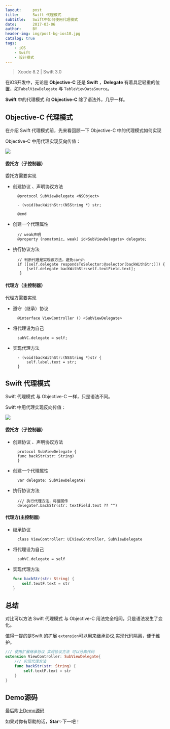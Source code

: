 ```yaml
---
layout:     post
title:      Swift 代理模式
subtitle:   Swift中如何使用代理模式
date:       2017-03-06
author:     BY
header-img: img/post-bg-ios10.jpg
catalog: true
tags:
    - iOS
    - Swift
    - 设计模式
---
```


> Xcode 8.2 | Swift 3.0

在iOS开发中，无论是 **Objective-C** 还是 **Swift** ，**Delegate** 有着具足轻重的位置，如`TabelViewDelegate` 与 `TableViewDataSource`。

**Swift** 中的代理模式 和 **Objective-C** 除了语法外，几乎一样。

## Objective-C 代理模式

在介绍 Swift 代理模式前，先来看回顾一下 Objective-C 中的代理模式如何实现

Objective-C 中用代理实现反向传值：

![](https://ww4.sinaimg.cn/large/006tKfTcgy1fdd51zf5cwg307i0dck3f.gif)

#### 委托方（子控制器）

委托方需要实现

- 创建协议 、声明协议方法

		@protocol SubViewDelegate <NSObject>
		
		- (void)backWithStr:(NSString *) str;

		@end
- 创建一个代理属性

		// weak声明
		@property (nonatomic, weak) id<SubViewDelegate> delegate;
- 执行协议方法

		// 判断代理是实现该方法，避免carsh
    	if ([self.delegate respondsToSelector:@selector(backWithStr:)]) {
         	[self.delegate backWithStr:self.textField.text];
         }


#### 代理方（主控制器）
代理方需要实现

- 遵守（继承）协议

		@interface ViewController () <SubViewDelegate>
- 将代理设为自己

		subVC.delegate = self;
- 实现代理方法

		- (void)backWithStr:(NSString *)str {
	    	self.label.text = str;
		}

## Swift 代理模式

Swift 代理模式 与 Objective-C 一样，只是语法不同。

Swift 中用代理实现反向传值：

![](https://ww1.sinaimg.cn/large/006tKfTcgy1fdd5oi9048g307i0dc7co.gif)

#### 委托方（子控制器）

- 创建协议 、声明协议方法

		protocol SubViewDelegate {
	    func backStr(str: String)
		}	
- 创建一个代理属性

		var delegate: SubViewDelegate?
- 执行协议方法

		/// 执行代理方法，将值回传
        delegate?.backStr(str: textField.text ?? "")
        
#### 代理方(主控制器)
- 继承协议

		class ViewController: UIViewController, SubViewDelegate
- 将代理设为自己

		subVC.delegate = self
		
- 实现代理方法

	```swift
	func backStr(str: String) {
        self.textF.text = str
    }
    ```
    
    
## 总结

对比可以方法 Swift 代理模式 与 Objective-C 用法完全相同，只是语法发生了变化。

值得一提的是Swift 的扩展 `extension`可以用来继承协议,实现代码隔离，便于维护。

```swift
/// 使用扩展继承协议 实现协议方法 可以分离代码
extension ViewController: SubViewDelegate{
    /// 实现代理方法
    func backStr(str: String) {
        self.textF.text = str
    }
}
```


## Demo源码

最后附上[Demo源码](https://github.com/zhengdongxin/iOS-Delegate_Demo)

如果对你有帮助的话，**Star**✨下一吧！



